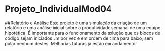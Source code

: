 # Projeto_IndividualMod04
##Relatório e Análise
Este projeto é uma simulação da criação de um relatório e uma análise inicial sobre  a produtividade semanal de uma equipe hipotética.
É importante para o funcionamento da solução que os blocos de código sejam iniciados um por vez e em ordem de cima para baixo, sem pular nenhum destes.
Melhorias futuras já estão em andamento!
